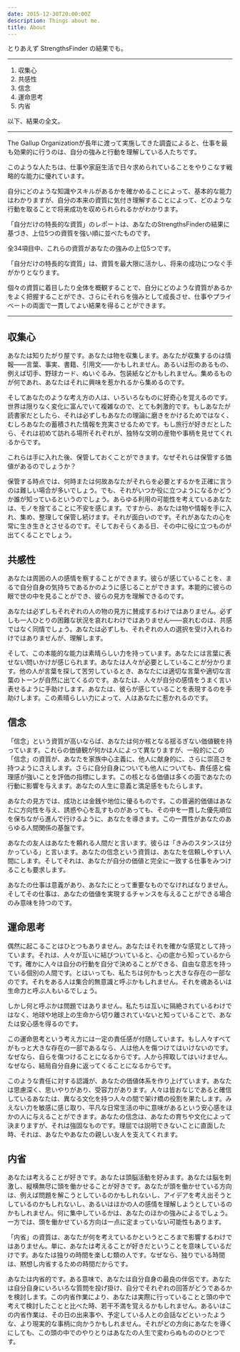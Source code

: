 ```yaml
---
date: 2015-12-30T20:00:00Z
description: Things about me.
title: About
---
```


とりあえず StrengthsFinder の結果でも。

* * *

1.  収集心
2.  共感性
3.  信念
4.  運命思考
5.  内省

以下、結果の全文。

* * *

The Gallup Organizationが長年に渡って実施してきた調査によると、仕事を最も効果的に行うのは、自分の強みと行動を理解している人たちです。 

このような人たちは、仕事や家庭生活で日々求められていることをやりこなす戦略的な能力に優れています。

自分にどのような知識やスキルがあるかを確かめることによって、基本的な能力はわかりますが、自分の本来の資質に気付き理解することによって、どのような行動を取ることで将来成功を収められられるかがわかります。

「自分だけの特長的な資質」のレポートは、あなたのStrengthsFinderの結果に基づき、上位5つの資質を強い順に並べたものです。 

全34項目中、これらの資質があなたの強みの上位5つです。

「自分だけの特長的な資質」は、資質を最大限に活かし、将来の成功につなぐ手がかりとなります。 

個々の資質に着目したり全体を概観することで、自分にどのような資質があるかをよく把握することができ、さらにそれらを強みとして成長させ、仕事やプライベートの両面で一貫してよい結果を得ることができます。

* * *

## 収集心

あなたは知りたがり屋です。あなたは物を収集します。あなたが収集するのは情報――言葉、事実、書籍、引用文――かもしれません。あるいは形のあるもの、例えば切手、野球カード、ぬいぐるみ、包装紙などかもしれません。集めるものが何であれ、あなたはそれに興味を惹かれるから集めるのです。

そしてあなたのような考え方の人は、いろいろなものに好奇心を覚えるのです。世界は限りなく変化に富んでいて複雑なので、とても刺激的です。もしあなたが読書家だとしたら、それは必ずしもあなたの理論に磨きをかけるためではなく、むしろあなたの蓄積された情報を充実させるためです。もし旅行が好きだとしたら、それは初めて訪れる場所それぞれが、独特な文明の産物や事柄を見せてくれるからです。

これらは手に入れた後、保管しておくことができます。なぜそれらは保管する価値があるのでしょうか？

保管する時点では、何時または何故あなたがそれらを必要とするかを正確に言うのは難しい場合が多いでしょう。でも、それがいつか役に立つようになるかどうか誰が知っているというのでしょう。あらゆる利用の可能性を考えているあなたは、モノを捨てることに不安を感じます。ですから、あなたは物や情報を手に入れ、集め、整理して保管し続けます。それが面白いのです。それがあなたの心を常に生き生きとさせるのです。そしておそらくある日、その中に役に立つものが出てくることでしょう。

## 共感性

あなたは周囲の人の感情を察することができます。彼らが感じていることを、まるで自分自身の気持ちであるかのように感じることができます。本能的に彼らの眼で世の中を見ることができ、彼らの見方を理解できるのです。

あなたは必ずしもそれぞれの人の物の見方に賛成するわけではありません。必ずしも一人ひとりの困難な状況を哀れむわけではありません――哀れむのは、共感ではなく同情でしょう。あなたは必ずしも、それぞれの人の選択を受け入れるわけではありませんが、理解します。

そして、この本能的な能力は素晴らしい力を持っています。あなたには言葉に表せない問いかけが感じられます。あなたは人々が必要としていることが分かります。他の人が言葉を探して苦労しているとき、あなたには適切な言葉や適切な言葉のトーンが自然に出てくるのです。あなたは、人々が自分の感情をうまく言い表せるように手助けします。あなたは、彼らが感じていることを表現するのを手助けします。この素晴らしい力によって、人はあなたに惹かれるのです。

## 信念

「信念」という資質が高いならば、あなたは何か核となる揺るぎない価値観を持っています。これらの価値観が何かは人によって異なりますが、一般的にこの「信念」の資質が、あなたを家族中心主義に、他人に献身的に、さらに崇高さを持つようにさえします。さらに自分自身についても他人についても、責任感と倫理感が強いことを評価の指標にします。この核となる価値は多くの面であなたの行動に影響を与えます。あなたの人生に意義と満足感をもたらします。

あなたの見方では、成功とは金銭や地位に優るものです。この普遍的価値はあなたに方向性を与え、誘惑や心を乱すものがあっても、その中を一貫した優先順位を保ちながら進んで行けるように、あなたを導きます。この一貫性があなたのあらゆる人間関係の基盤です。

あなたの友人はあなたを頼れる人間だと言います。彼らは「きみのスタンスは分かっている」と言います。あなたの信念という資質は、あなたを信頼しやすい人間にします。そしてそれは、あなたが自分の価値と完全に一致する仕事をみつけることも要求します。

あなたの仕事は意義があり、あなたにとって重要なものでなければなりません。そしてその仕事は、あなたの価値を実現するチャンスを与えることができる場合のみ意味を持つのです。

## 運命思考

偶然に起こることはひとつもありません。あなたはそれを確かな感覚として持っています。それは、人々が互いに結びついていると、心の底から知っているからです。確かに人々は自分の行動を自分で決めることができる、自由な意志を持っている個別の人間です。とはいっても、私たちは何かもっと大きな存在の一部なのです。それをある人は集合的無意識と呼ぶかもしれません。それを魂あるいは生命力と呼ぶ人もいるでしょう。

しかし何と呼ぶかは問題ではありません。私たちは互いに隔絶されているわけではなく、地球や地球上の生命から切り離されていないと知っていることで、あなたは安心感を得るのです。

この運命思考という考え方には一定の責任感が付随しています。もし人々すべてがもっと大きな存在の一部であるなら、人は他人を傷つけてはいけないのです。なぜなら、自らを傷つけることになるからです。人から搾取してはいけません。なぜなら、結局自分自身に返ってくることになるからです。

このような責任に対する認識が、あなたの価値体系を作り上げています。あなたは思慮深く、思いやりがあり、受容力があります。人々は皆おなじであると確信しているあなたは、異なる文化を持つ人々の間で架け橋の役割を果たします。みえない力を敏感に感じ取り、平凡な日常生活の中に意味があるという安心感をほかの人に与えることができます。あなたの信念は、あなたの育ちや文化によって決まりますが、それは強固なものです。理屈では説明できないことに直面した時、それは、あなたやあなたの親しい友人を支えてくれます。

## 内省

あなたは考えることが好きです。あなたは頭脳活動を好みます。あなたは脳を刺激し、縦横無尽に頭を働かせることが好きです。あなたが頭を働かせている方向は、例えば問題を解こうとしているのかもしれないし、アイデアを考え出そうとしているのかもしれないし、あるいはほかの人の感情を理解しようとしているのかもしれません。何に集中しているかは、あなたのほかの強みによるでしょう。一方では、頭を働かせている方向は一点に定まっていない可能性もあります。

「内省」の資質は、あなたが何を考えているかというところまで影響するわけではありません。単に、あなたは考えることが好きだということを意味しているだけです。あなたは独りの時間を楽しむ類の人です。なぜなら、独りでいる時間は、黙想し内省するための時間だからです。

あなたは内省的です。ある意味で、あなたは自分自身の最良の伴侶です。あなたは自分自身にいろいろな質問を投げ掛け、自分でそれぞれの回答がどうであるかを検討します。この内省作業により、あなたは実際に行っていることと頭の中で考えて検討したことと比べた時、若干不満を覚えるかもしれません。あるいはこの内省作業は、その日の出来事や、予定している人との会話などといったような、より現実的な事柄に向かうかもしれません。それがどの方向にあなたを導くにしても、この頭の中でのやりとりはあなたの人生で変わらぬもののひとつです。
